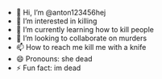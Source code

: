 - 👋 Hi, I’m @anton123456hej
- 👀 I’m interested in killing
- 🌱 I’m currently learning how to kill people
- 💞️ I’m looking to collaborate on murders
- 📫 How to reach me kill me with a knife
- 😄 Pronouns: she dead
- ⚡ Fun fact: im dead

<!---
anton123456hej/anton123456hej is a ✨ special ✨ repository because its `README.md` (this file) appears on your GitHub profile.
You can click the Preview link to take a look at your changes.
--->
